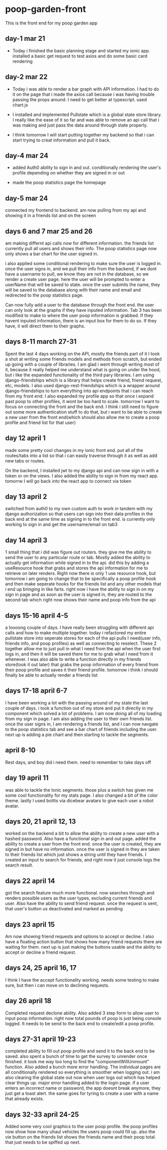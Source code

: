 # poop-garden-front

This is the front end for my poop garden app

## day-1 mar 21

- Today i finished the basic planning stage and started my ionic app. installed a basic get request to test axios and do some basic card rendering

## day-2 mar 22

- Today i was able to render a bar graph with API information. I had to do it on the page that i made the axios call because i was having trouble passing the props around. I need to get better at typescript. used chart.js

- I installed and implemented Pullstate which is a global state store library. I really like the ease of it so far and was able to remove an api call that i was making and just pass the data around through state properly.

- I think tomorrow I will start putting together my backend so that i can start trying to creat information and pull it back.

## day-4 mar 24

- added Auth0 ability to sign in and out. conditionally rendering the user's profile depending on whether they are signed in or out

- made the poop statistics page the homepage

## day-5 mar 24

connected my frontend to backend. am now pulling from my api and showing it in a friends list and on the screen

## days 6 and 7 mar 25 and 26

am making differnt api calls now for different information. the friends list currently pull all users and shows their info. The poop statistics page now only shows a bar chart for the user signed in.

i also applied some conditional rendering to make sure the user is logged in. once the user signs in, and we pull their info from the backend, if we dont have a username to pull, we know they are not in the database, so we render a create user page. here the user will be prompted to enter a userName that will be saved to state. once the user submits the name, they will be saved to the database along with their name and email and redirected to the poop statistics page.

Can now fully add a user to the database through the front end. the user can only look at the graphs if they have inputed information. Tab 3 has been modified to make to where the user poop information is grabbed. If they havent inputed information, there is an input box for them to do so. If they have, it will direct them to their graphs.

## days 8-11 march 27-31

Spent the last 4 days working on the API, mostly the friends part of it I took a shot at writing some friends models and methods from scratch, but ended up going with a couple of libraries. I am glad i went through writing most of it, because it really helped me understand what is going on under the hood, but i like the expanded functionality of the third pary libraries. I am using django-friendships which is a library that helps create friend, friend request, etc, models. I also used django-rest-friendships which is a wrapper around django-friendships to turn everything into api endpoints that i can reach from my front end. I also expanded my profile app so that once i expand past poop to other profiles, it wont be too hard to scale. tomorrow I want to focus on connecting the front and the back end. I think i still need to figure out some more authentication stuff to do that, but i want to be able to create a new user from the front end(which should also allow me to create a poop profile and friend list for that user)

## day 12 april 1

made some pretty cool changes in my ionic front end. put all of the routes/tabs into a list so that i can easily traverse through it as well as add new tabs or routes.

On the backend, I installed jwt to my django api and can now sign in with a token or on the views. I also added the ability to sign in from my react app. tomorrw I will go back into the react app to connect via token

## day 13 april 2

switched from auth0 to my own custom auth to work in tandem with my django authorization so that users can sign into their data profiles in the back end at the same time as signing in to the front end. is currently only working to sign in and get the username/email on tab3

## day 14 april 3

1 small thing that i did was figure out routers. they give me the ability to send the user to any particular route or tab. Mostly added the ability to actually get information while signed in to the api. did this by adding a useResource hook that grabs and stores the api information for me to retrieve on later renders. Right now there is only 1 use resource hook, but tomorrow i am going to change that to be specifically a poop profile hook and then make seperate hooks for the friends list and any other models that i end up bringing in like farts. right now i have the ability to sign in on my sign in page and as soon as the user is signed in, they are routed to the second tab which right now shows their name and poop info from the api

## days 15-16 april 4-5

a loooong couple of days. I have really been struggling with different api calls and how to make multiple together. today i refactored my entire pullstate store into seperate stores for each of the api pulls I need(user info, friends info, and poop profiles) as well as connecting to reselect. These 2 together allow me to just pull in what I need from the api when the user first logs in, and then it will be saved there for me to grab what I need from it whenever. I was also able to write a function directly in my friends store(took it out later) that grabs the poop information of every friend from their poop profile and saves it their friend profile. tomorrow i think i should finally be able to actually render a friends list

## days 17-18 april 6-7

I have been working a lot with the passing around of my state the last couple of days. i took a function out of my store and put it directly in my component which solved a lot of problems. I am now doing all of my loading from my sign in page. I am also adding the user to their own friends list. once the user signs in, I am rendering a friends list, and I can now navgate to the poop statistics tab and see a bar chart of friends including the user. next up is adding a pie chart and then starting to tackle the segments.

## april 8-10

Rest days, and boy did i need them. need to remember to take days off

## day 19 april 11

was able to tackle the Ionic segments. those plus a switch has given me some cool functionality for my stats page. I also changed a bit of the color theme. lastly I used bottts via dicebear avatars to give each user a robot avatar.

## days 20, 21 april 12, 13

worked on the backend a bit to allow the ability to create a new user with a hashed password. Also have a functional sign in and out page. added the ability to create a user from the front end. once the user is created, they are signed in but have no information. once the user is signed in they are taken to their friends list which just shows a string until they have friends. I created an input to search for friends, and right now it just console logs the search result.

## days 22 april 14

got the search feature much more functional. now searches through and renders possible users as the user types, excluding current friends and user. Also have the ability to send friend request. once the request is sent, that user's button us deactivated and marked as pending

## days 23 april 15

Am now showing friend requests and options to accept or decline. I also have a floating action button that shows how many friend requests there are waiting for them. next up is just making the buttons usable and the ability to accept or decline a friend request.

## days 24, 25 april 16, 17

I think I have the accept functionality working. needs some testing to make sure, but then i can move on to declining requests.

## day 26 april 18

Completed request declone ability. Also added 3 step form to allow user to input poop information. right now total pounds of poop is just being console logged. It needs to be send to the back end to create/edit a poop profile.

## days 27-31 april 19-23

completed ability to fill out poop profile and send it to the back end to be saved. also spent a bunch of time to get the survey to unrender once finished. it took me way too long to find the "componentWillUnmount" function. Also added a bunch more error handling. The individual pages are all conditionally rendered so everything is smoother when logging out. i am also clearing the global state out now when user logs out which has helped clear things up. major error handling added to the login page. if a user enters an incorrect name or password, the app doesnt break anymore, they just get a toast alert. the same goes for tyring to create a user with a name that already exists.

## days 32-33 april 24-25

Added some very cool graphics to the user poop profile. the poop profiles now show how many uhaul vehicles the users poop could fill up. also the vie button on the friends list shows the friends name and their poop total. that just needs to be spiffed up next.